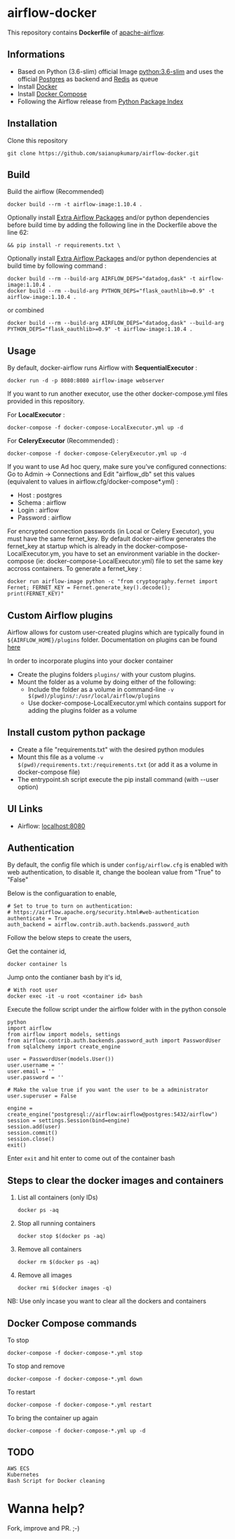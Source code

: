 # airflow-docker

This repository contains **Dockerfile** of [apache-airflow](https://github.com/apache/airflow).

## Informations

* Based on Python (3.6-slim) official Image [python:3.6-slim](https://hub.docker.com/_/python/) and uses the official [Postgres](https://hub.docker.com/_/postgres/) as backend and [Redis](https://hub.docker.com/_/redis/) as queue
* Install [Docker](https://www.docker.com/)
* Install [Docker Compose](https://docs.docker.com/compose/install/)
* Following the Airflow release from [Python Package Index](https://pypi.python.org/pypi/apache-airflow)

## Installation

Clone this repository

    git clone https://github.com/saianupkumarp/airflow-docker.git

## Build

Build the airflow (Recommended)

    docker build --rm -t airflow-image:1.10.4 .

Optionally install [Extra Airflow Packages](https://airflow.incubator.apache.org/installation.html#extra-package) and/or python dependencies before build time by adding the following line in the Dockerfile above the line 62:

    && pip install -r requirements.txt \

Optionally install [Extra Airflow Packages](https://airflow.incubator.apache.org/installation.html#extra-package) and/or python dependencies at build time by following command :

    docker build --rm --build-arg AIRFLOW_DEPS="datadog,dask" -t airflow-image:1.10.4 .
    docker build --rm --build-arg PYTHON_DEPS="flask_oauthlib>=0.9" -t airflow-image:1.10.4 .

or combined

    docker build --rm --build-arg AIRFLOW_DEPS="datadog,dask" --build-arg PYTHON_DEPS="flask_oauthlib>=0.9" -t airflow-image:1.10.4 .

## Usage

By default, docker-airflow runs Airflow with **SequentialExecutor** :

    docker run -d -p 8080:8080 airflow-image webserver

If you want to run another executor, use the other docker-compose.yml files provided in this repository.

For **LocalExecutor** :

    docker-compose -f docker-compose-LocalExecutor.yml up -d

For **CeleryExecutor** (Recommended) :

    docker-compose -f docker-compose-CeleryExecutor.yml up -d

If you want to use Ad hoc query, make sure you've configured connections:
Go to Admin -> Connections and Edit "airflow_db" set this values (equivalent to values in airflow.cfg/docker-compose*.yml) :
- Host : postgres
- Schema : airflow
- Login : airflow
- Password : airflow

For encrypted connection passwords (in Local or Celery Executor), you must have the same fernet_key. By default docker-airflow generates the fernet_key at startup which is already in the docker-compose-LocalExecutor.ym, you have to set an environment variable in the docker-compose (ie: docker-compose-LocalExecutor.yml) file to set the same key accross containers. To generate a fernet_key :

    docker run airflow-image python -c "from cryptography.fernet import Fernet; FERNET_KEY = Fernet.generate_key().decode(); print(FERNET_KEY)"

## Custom Airflow plugins

Airflow allows for custom user-created plugins which are typically found in `${AIRFLOW_HOME}/plugins` folder. Documentation on plugins can be found [here](https://airflow.apache.org/plugins.html)

In order to incorporate plugins into your docker container
- Create the plugins folders `plugins/` with your custom plugins.
- Mount the folder as a volume by doing either of the following:
    - Include the folder as a volume in command-line `-v $(pwd)/plugins/:/usr/local/airflow/plugins`
    - Use docker-compose-LocalExecutor.yml which contains support for adding the plugins folder as a volume

## Install custom python package

- Create a file "requirements.txt" with the desired python modules
- Mount this file as a volume `-v $(pwd)/requirements.txt:/requirements.txt` (or add it as a volume in docker-compose file)
- The entrypoint.sh script execute the pip install command (with --user option)

## UI Links

- Airflow: [localhost:8080](http://localhost:8080/)


## Authentication

By default, the config file which is under `config/airflow.cfg` is enabled with web authentication, to disable it, change the boolean value from "True" to "False"

Below is the configuaration to enable,

    # Set to true to turn on authentication:
    # https://airflow.apache.org/security.html#web-authentication
    authenticate = True
    auth_backend = airflow.contrib.auth.backends.password_auth

Follow the below steps to create the users,

Get the container id,

    docker container ls

Jump onto the contianer bash by it's id,

    # With root user
    docker exec -it -u root <container id> bash

Execute the follow script under the airflow folder with in the python console

    python
    import airflow
    from airflow import models, settings
    from airflow.contrib.auth.backends.password_auth import PasswordUser
    from sqlalchemy import create_engine

    user = PasswordUser(models.User())
    user.username = ''
    user.email = ''
    user.password = ''

    # Make the value true if you want the user to be a administrator
    user.superuser = False

    engine = create_engine("postgresql://airflow:airflow@postgres:5432/airflow")
    session = settings.Session(bind=engine)
    session.add(user)
    session.commit()
    session.close()
    exit()

Enter `exit` and hit enter to come out of the container bash

## Steps to clear the docker images and containers

1. List all containers (only IDs)
    ```
    docker ps -aq
    ```
2. Stop all running containers
    ```
    docker stop $(docker ps -aq)
    ```
3. Remove all containers
    ```
    docker rm $(docker ps -aq)
    ```
4. Remove all images
    ```
    docker rmi $(docker images -q)
    ```

NB: Use only incase you want to clear all the dockers and containers

## Docker Compose commands 

To stop

    docker-compose -f docker-compose-*.yml stop

To stop and remove

    docker-compose -f docker-compose-*.yml down

To restart

    docker-compose -f docker-compose-*.yml restart

To bring the container up again

    docker-compose -f docker-compose-*.yml up -d

## TODO

    AWS ECS
    Kubernetes
    Bash Script for Docker cleaning

# Wanna help?

Fork, improve and PR. ;-)
